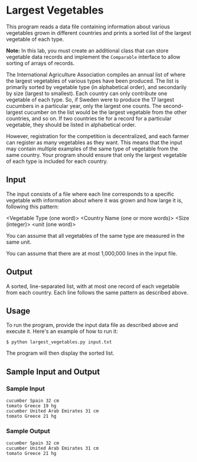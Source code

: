 # Largest Vegetables

This program reads a data file containing information about various vegetables grown in different countries and prints a sorted list of the largest vegetable of each type.

**Note:** In this lab, you must create an additional class that can store vegetable data records and implement the `Comparable` interface to allow sorting of arrays of records.

The International Agriculture Association compiles an annual list of where the largest vegetables of various types have been produced. The list is primarily sorted by vegetable type (in alphabetical order), and secondarily by size (largest to smallest). Each country can only contribute one vegetable of each type. So, if Sweden were to produce the 17 largest cucumbers in a particular year, only the largest one counts. The second-largest cucumber on the list would be the largest vegetable from the other countries, and so on. If two countries tie for a record for a particular vegetable, they should be listed in alphabetical order.

However, registration for the competition is decentralized, and each farmer can register as many vegetables as they want. This means that the input may contain multiple examples of the same type of vegetable from the same country. Your program should ensure that only the largest vegetable of each type is included for each country.

## Input

The input consists of a file where each line corresponds to a specific vegetable with information about where it was grown and how large it is, following this pattern:

<Vegetable Type (one word)> <Country Name (one or more words)> <Size (integer)> <unit (one word)>

You can assume that all vegetables of the same type are measured in the same unit.

You can assume that there are at most 1,000,000 lines in the input file.

## Output

A sorted, line-separated list, with at most one record of each vegetable from each country. Each line follows the same pattern as described above.

## Usage

To run the program, provide the input data file as described above and execute it. Here's an example of how to run it:

```shell
$ python largest_vegetables.py input.txt
```

The program will then display the sorted list.

## Sample Input and Output

### Sample Input
```
cucumber Spain 32 cm
tomato Greece 19 hg
cucumber United Arab Emirates 31 cm
tomato Greece 21 hg
```

### Sample Output
```
cucumber Spain 32 cm
cucumber United Arab Emirates 31 cm
tomato Greece 21 hg
```